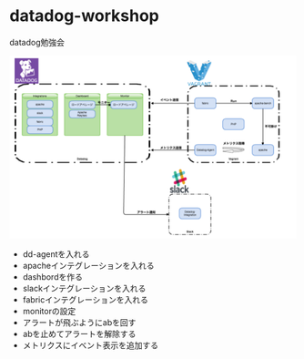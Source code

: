 # datadog-workshop

datadog勉強会

![](https://github.com/oomori-you/datadog-workshop/raw/master/img/datadog-exam.png)


- dd-agentを入れる
- apacheインテグレーションを入れる    
- dashbordを作る
- slackインテグレーションを入れる
- fabricインテグレーションを入れる
- monitorの設定  
- アラートが飛ぶようにabを回す
- abを止めてアラートを解除する
- メトリクスにイベント表示を追加する

